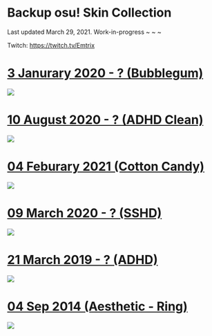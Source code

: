 # Backup osu! Skin Collection 

Last updated March 29, 2021. Work-in-progress ~ ~ ~ 

Twitch: https://twitch.tv/Emtrix

# [3 Janurary 2020 - ? (Bubblegum)](https://www.dropbox.com/s/cdzjxcke90sicro/Emtrix%20-%20Bubblegum.osk?dl=1)
![](https://cdn.discordapp.com/attachments/718631647792070686/826161472077299712/screenshot551.jpg)
# [10 August 2020 - ? (ADHD Clean)](https://www.dropbox.com/s/ra7xqvl4mk61i26/ADHD%20Skin.osk?dl=1)
![](https://i.imgur.com/r91NT0d.png)
# [04 Feburary 2021 (Cotton Candy)](https://axa.s-ul.eu/J26nBLq3)
![](https://i.imgur.com/uDfB9Ky.png)
# [09 March 2020 - ? (SSHD)](https://www.dropbox.com/s/zrhu0ip9ggm8rki/SSHD%20-%20Emtrix.osk?dl=1)
![](https://cdn.discordapp.com/attachments/718631647792070686/826162071476764682/screenshot523.jpg)
# [21 March 2019 - ? (ADHD)](https://www.dropbox.com/sh/m8kkziw3t02byyk/AAAXZW_js-helXg1t-6Kmf5Na?dl=1)
![](https://i.imgur.com/DrN0Qal.png)
# [04 Sep 2014 (Aesthetic - Ring)](https://axa.s-ul.eu/J26nBLq3)
![](https://i.imgur.com/v9wBkgE.jpg)
